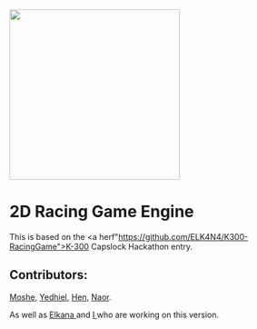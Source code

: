 <img src="https://i.ibb.co/R00tPh5/Whats-App-Image-2020-09-24-at-19-29-27.jpg" width="300" />

# 2D Racing Game Engine
This is based on the <a herf"https://github.com/ELK4N4/K300-RacingGame">K-300 Capslock Hackathon entry</a>.

## Contributors:

<a href="https://github.com/Bon1bon"> Moshe</a>, <a href="https://github.com/yechielb2000"> Yedhiel</a>, <a href="https://github.com/henyair"> Hen</a>, <a href="https://github.com/naor531"> Naor</a>. 

As well as <a href="https://github.com/ELK4N4"> Elkana </a> and <a href="https://github.com/Akiva-Grobman"> I </a> who are working on this version.
